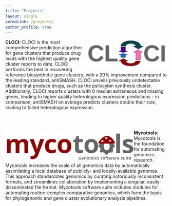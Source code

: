 ```yaml
---
title: "Projects"
layout: single
permalink: /projects/
author_profile: true
---
```


<a href="https://github.com/xonq/cloci"><img align="right"
src="https://github.com/xonq/xonq.github.io/blob/master/assets/images/cloci.png?raw=true"
title="Co-occurrence Locus and Orthologous Cluster Identifier"
style="width:250px"/></a>
<b>CLOCI:</b> CLOCI is the most comprehensive prediction algorithm for gene
clusters that produce drug leads with the highest quality gene cluster reports to date. CLOCI performs
the best in recovering reference biosynthetic gene clusters, with a 20%
improvement compared to the leading standard, antiSMASH. CLOCI unveils previously undetectable
clusters that produce drugs, such as the psilocybin synthesis cluster.
Additionally, CLOCI reports clusters with 0 median extraneous and missing
genes, leading to higher quality heterologous expression predictions - in
comparison, antiSMASH on average predicts clusters double their size, leading
to failed heterologous expression. 

<br /><br />

<a href="https://github.com/xonq/mycotools"><img align="left"
src="https://github.com/xonq/xonq.github.io/blob/master/assets/images/mycotools.png?raw=true"
style="width:400px"/></a>
<b>Mycotools</b>: Mycotools is the foundation for automating genomics research.
Mycotools increases the scale of all genomics data by
automatically assimilating a local database
of publicly- and locally-available genomes. This approach standardizes 
genomics by curating notoriously inconsistent formats, 
and streamlines collaboration by implementing a singular, easily-disseminated
file format. Mycotools software suite includes modules for automating
routine-complex comparative genomics, which form the basis for phylogenomic and
gene cluster evolutionary analysis pipelines.
